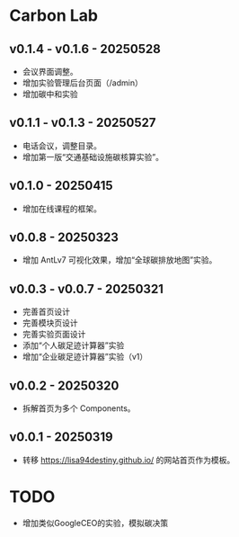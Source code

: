# Carbon Lab

## v0.1.4 - v0.1.6 - 20250528
- 会议界面调整。
- 增加实验管理后台页面（/admin）
- 增加碳中和实验

## v0.1.1 - v0.1.3 - 20250527
- 电话会议，调整目录。
- 增加第一版“交通基础设施碳核算实验”。

## v0.1.0 - 20250415
- 增加在线课程的框架。

## v0.0.8 - 20250323
- 增加 AntLv7 可视化效果，增加“全球碳排放地图”实验。

## v0.0.3 - v0.0.7 - 20250321
- 完善首页设计
- 完善模块页设计
- 完善实验页面设计
- 添加“个人碳足迹计算器”实验
- 增加“企业碳足迹计算器”实验（v1）

## v0.0.2 - 20250320
- 拆解首页为多个 Components。

## v0.0.1 - 20250319
- 转移 https://lisa94destiny.github.io/ 的网站首页作为模板。


# TODO
- 增加类似GoogleCEO的实验，模拟碳决策
